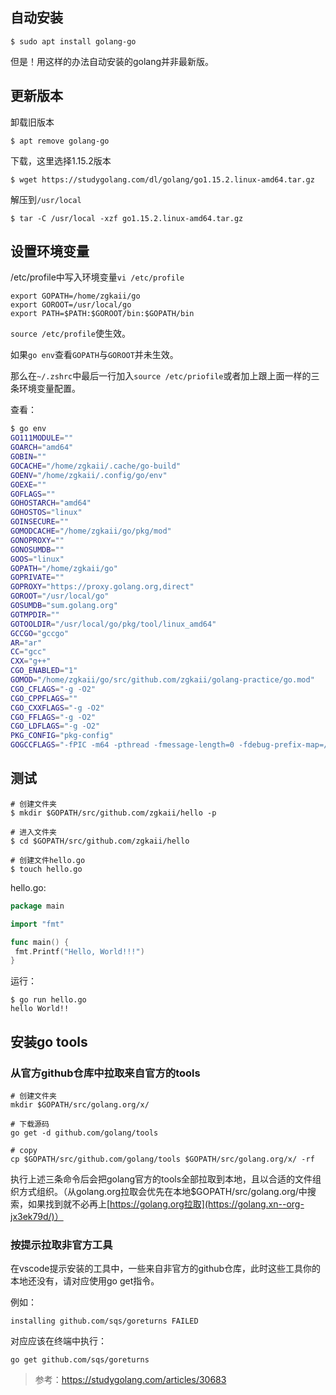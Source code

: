 ## 自动安装

```shell
$ sudo apt install golang-go
```

但是！用这样的办法自动安装的golang并非最新版。

## 更新版本

卸载旧版本

```shell
$ apt remove golang-go
```

下载，这里选择1.15.2版本

```shell
$ wget https://studygolang.com/dl/golang/go1.15.2.linux-amd64.tar.gz
```

解压到`/usr/local`

```shell
$ tar -C /usr/local -xzf go1.15.2.linux-amd64.tar.gz
```

## 设置环境变量

/etc/profile中写入环境变量`vi /etc/profile`

```shell
export GOPATH=/home/zgkaii/go
export GOROOT=/usr/local/go
export PATH=$PATH:$GOROOT/bin:$GOPATH/bin
```

`source /etc/profile`使生效。

如果`go env`查看`GOPATH`与`GOROOT`并未生效。

那么在`~/.zshrc`中最后一行加入`source /etc/priofile`或者加上跟上面一样的三条环境变量配置。

查看：

```zsh
$ go env
GO111MODULE=""
GOARCH="amd64"
GOBIN=""
GOCACHE="/home/zgkaii/.cache/go-build"
GOENV="/home/zgkaii/.config/go/env"
GOEXE=""
GOFLAGS=""
GOHOSTARCH="amd64"
GOHOSTOS="linux"
GOINSECURE=""
GOMODCACHE="/home/zgkaii/go/pkg/mod"
GONOPROXY=""
GONOSUMDB=""
GOOS="linux"
GOPATH="/home/zgkaii/go"
GOPRIVATE=""
GOPROXY="https://proxy.golang.org,direct"
GOROOT="/usr/local/go"
GOSUMDB="sum.golang.org"
GOTMPDIR=""
GOTOOLDIR="/usr/local/go/pkg/tool/linux_amd64"
GCCGO="gccgo"
AR="ar"
CC="gcc"
CXX="g++"
CGO_ENABLED="1"
GOMOD="/home/zgkaii/go/src/github.com/zgkaii/golang-practice/go.mod"
CGO_CFLAGS="-g -O2"
CGO_CPPFLAGS=""
CGO_CXXFLAGS="-g -O2"
CGO_FFLAGS="-g -O2"
CGO_LDFLAGS="-g -O2"
PKG_CONFIG="pkg-config"
GOGCCFLAGS="-fPIC -m64 -pthread -fmessage-length=0 -fdebug-prefix-map=/tmp/go-build500707810=/tmp/go-build -gno-record-gcc-switches"
```

## 测试

```shell
# 创建文件夹
$ mkdir $GOPATH/src/github.com/zgkaii/hello -p

# 进入文件夹
$ cd $GOPATH/src/github.com/zgkaii/hello

# 创建文件hello.go
$ touch hello.go
```

hello.go:

```go
package main

import "fmt"

func main() {
 fmt.Printf("Hello, World!!!")
}
```

运行：

```shell
$ go run hello.go
hello World!!
```

## 安装go tools

### 从官方github仓库中拉取来自官方的tools

```shell
# 创建文件夹
mkdir $GOPATH/src/golang.org/x/

# 下载源码
go get -d github.com/golang/tools

# copy 
cp $GOPATH/src/github.com/golang/tools $GOPATH/src/golang.org/x/ -rf
```

执行上述三条命令后会把golang官方的tools全部拉取到本地，且以合适的文件组织方式组织。（从golang.org拉取会优先在本地$GOPATH/src/golang.org/中搜索，如果找到就不必再上[https://golang.org拉取](https://golang.xn--org-jx3ek79d/)）

### 按提示拉取非官方工具

在vscode提示安装的工具中，一些来自非官方的github仓库，此时这些工具你的本地还没有，请对应使用go get指令。

例如：

```shell
installing github.com/sqs/goreturns FAILED 
```

对应应该在终端中执行：

```shell
go get github.com/sqs/goreturns
```

> 参考：https://studygolang.com/articles/30683